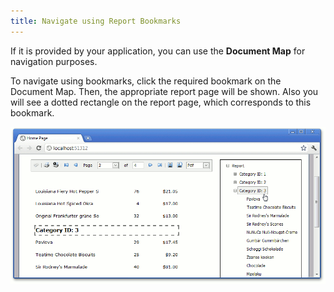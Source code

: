 ```yaml
---
title: Navigate using Report Bookmarks
---
```

If it is provided by your application, you can use the **Document Map** for navigation purposes.

To navigate using bookmarks, click the required bookmark on the Document Map. Then, the appropriate report page will be shown. Also you will see a dotted rectangle on the report page, which corresponds to this bookmark.

![web_documentMap](../../../../images/Img7544.png)